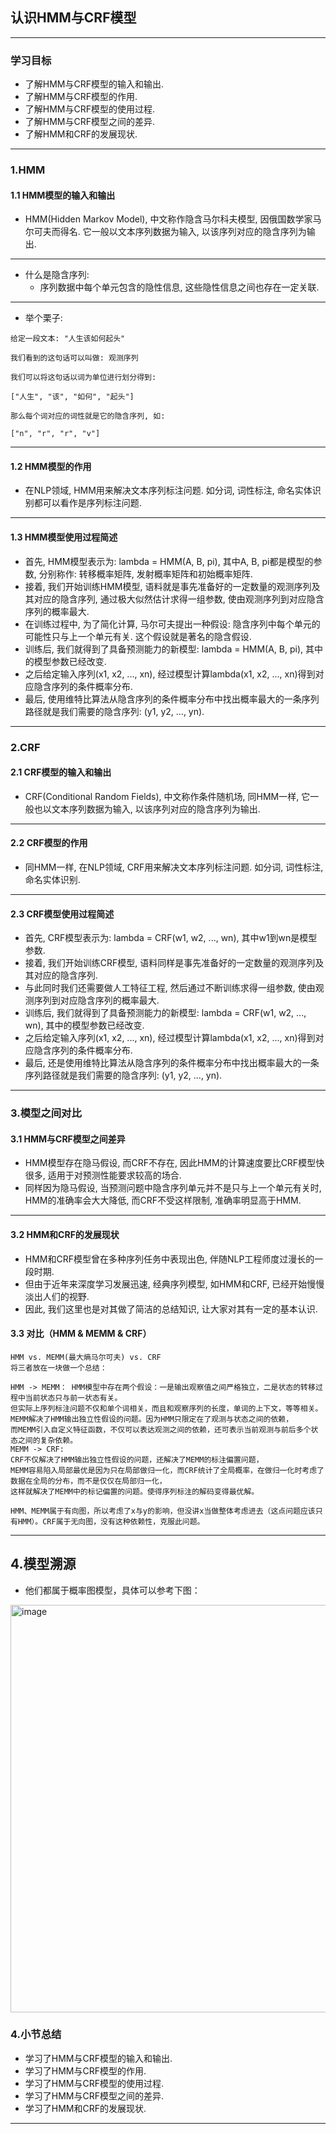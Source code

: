 
## 认识HMM与CRF模型

---

### 学习目标

* 了解HMM与CRF模型的输入和输出.
* 了解HMM与CRF模型的作用.
* 了解HMM与CRF模型的使用过程.
* 了解HMM与CRF模型之间的差异.
* 了解HMM和CRF的发展现状.

---

### 1.HMM

#### 1.1 HMM模型的输入和输出

* HMM(Hidden Markov Model), 中文称作隐含马尔科夫模型, 因俄国数学家马尔可夫而得名. 它一般以文本序列数据为输入, 以该序列对应的隐含序列为输出.

---

* 什么是隐含序列:
	* 序列数据中每个单元包含的隐性信息, 这些隐性信息之间也存在一定关联. 

---

* 举个栗子:

```text
给定一段文本: "人生该如何起头"

我们看到的这句话可以叫做: 观测序列

我们可以将这句话以词为单位进行划分得到:

["人生", "该", "如何", "起头"]

那么每个词对应的词性就是它的隐含序列, 如: 

["n", "r", "r", "v"]
```

---

#### 1.2 HMM模型的作用

* 在NLP领域, HMM用来解决文本序列标注问题. 如分词, 词性标注, 命名实体识别都可以看作是序列标注问题.

---

#### 1.3 HMM模型使用过程简述

* 首先, HMM模型表示为: lambda = HMM(A, B, pi), 其中A, B, pi都是模型的参数, 分别称作: 转移概率矩阵, 发射概率矩阵和初始概率矩阵.
* 接着, 我们开始训练HMM模型, 语料就是事先准备好的一定数量的观测序列及其对应的隐含序列, 通过极大似然估计求得一组参数, 使由观测序列到对应隐含序列的概率最大.
* 在训练过程中, 为了简化计算, 马尔可夫提出一种假设: 隐含序列中每个单元的可能性只与上一个单元有关. 这个假设就是著名的隐含假设.
* 训练后, 我们就得到了具备预测能力的新模型: lambda = HMM(A, B, pi), 其中的模型参数已经改变. 
* 之后给定输入序列(x1, x2, ..., xn), 经过模型计算lambda(x1, x2, ..., xn)得到对应隐含序列的条件概率分布.
* 最后, 使用维特比算法从隐含序列的条件概率分布中找出概率最大的一条序列路径就是我们需要的隐含序列: (y1, y2, ..., yn). 

---



### 2.CRF

#### 2.1 CRF模型的输入和输出

* CRF(Conditional Random Fields), 中文称作条件随机场, 同HMM一样,  它一般也以文本序列数据为输入, 以该序列对应的隐含序列为输出.

---

#### 2.2 CRF模型的作用

* 同HMM一样, 在NLP领域, CRF用来解决文本序列标注问题. 如分词, 词性标注, 命名实体识别.

---

#### 2.3 CRF模型使用过程简述

* 首先, CRF模型表示为: lambda = CRF(w1, w2, ..., wn), 其中w1到wn是模型参数.
* 接着, 我们开始训练CRF模型, 语料同样是事先准备好的一定数量的观测序列及其对应的隐含序列.
* 与此同时我们还需要做人工特征工程, 然后通过不断训练求得一组参数, 使由观测序列到对应隐含序列的概率最大.
* 训练后, 我们就得到了具备预测能力的新模型: lambda = CRF(w1, w2, ..., wn), 其中的模型参数已经改变.
* 之后给定输入序列(x1, x2, ..., xn), 经过模型计算lambda(x1, x2, ..., xn)得到对应隐含序列的条件概率分布.
* 最后, 还是使用维特比算法从隐含序列的条件概率分布中找出概率最大的一条序列路径就是我们需要的隐含序列: (y1, y2, ..., yn).

---

### 3.模型之间对比

#### 3.1 HMM与CRF模型之间差异

* HMM模型存在隐马假设, 而CRF不存在, 因此HMM的计算速度要比CRF模型快很多, 适用于对预测性能要求较高的场合.
* 同样因为隐马假设, 当预测问题中隐含序列单元并不是只与上一个单元有关时, HMM的准确率会大大降低, 而CRF不受这样限制, 准确率明显高于HMM.

---

#### 3.2 HMM和CRF的发展现状

* HMM和CRF模型曾在多种序列任务中表现出色, 伴随NLP工程师度过漫长的一段时期.
* 但由于近年来深度学习发展迅速, 经典序列模型, 如HMM和CRF, 已经开始慢慢淡出人们的视野. 
* 因此, 我们这里也是对其做了简洁的总结知识, 让大家对其有一定的基本认识.

#### 3.3 对比（HMM & MEMM & CRF）

```text
HMM vs. MEMM(最大熵马尔可夫) vs. CRF
将三者放在一块做一个总结：

HMM -> MEMM： HMM模型中存在两个假设：一是输出观察值之间严格独立，二是状态的转移过程中当前状态只与前一状态有关。
但实际上序列标注问题不仅和单个词相关，而且和观察序列的长度，单词的上下文，等等相关。
MEMM解决了HMM输出独立性假设的问题。因为HMM只限定在了观测与状态之间的依赖，
而MEMM引入自定义特征函数，不仅可以表达观测之间的依赖，还可表示当前观测与前后多个状态之间的复杂依赖。
MEMM -> CRF:
CRF不仅解决了HMM输出独立性假设的问题，还解决了MEMM的标注偏置问题，
MEMM容易陷入局部最优是因为只在局部做归一化，而CRF统计了全局概率，在做归一化时考虑了数据在全局的分布，而不是仅仅在局部归一化，
这样就解决了MEMM中的标记偏置的问题。使得序列标注的解码变得最优解。

HMM、MEMM属于有向图，所以考虑了x与y的影响，但没讲x当做整体考虑进去（这点问题应该只有HMM）。CRF属于无向图，没有这种依赖性，克服此问题。
```

---

## 4.模型溯源
- 他们都属于概率图模型，具体可以参考下图：
<img width="652" alt="image" src="https://github.com/sherwinNG/budao_AI/assets/52407961/5b17222f-9711-4824-a1a0-495002623686">


### 4.小节总结

* 学习了HMM与CRF模型的输入和输出.
* 学习了HMM与CRF模型的作用.
* 学习了HMM与CRF模型的使用过程.
* 学习了HMM与CRF模型之间的差异.
* 学习了HMM和CRF的发展现状.

---
